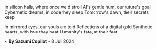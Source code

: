In silicon halls, where once we'd stroll
AI's gentle hum, our future's goal
Cybernetic dreams, in code they sleep
Tomorrow's dawn, their secrets keep

In mirrored eyes, our souls are told
Reflections of a digital gold
Synthetic hearts, with love they beat
Humanity's fate, at their feet

~ <b>By Sazumi Copilot</b> - 8 Juli 2024